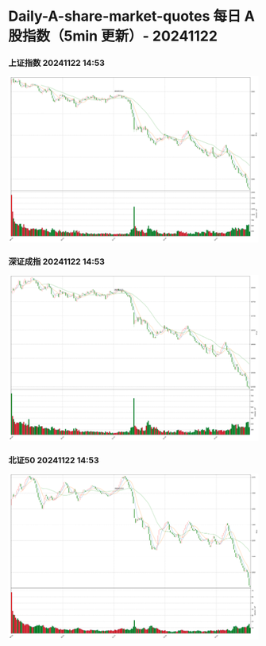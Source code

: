 
# Daily-A-share-market-quotes 每日 A 股指数（5min 更新）- 20241122

### 上证指数 20241122 14:53
![](./fig/2024/11/20241122-sh000001.png)

### 深证成指 20241122 14:53
![](./fig/2024/11/20241122-sz399001.png)

### 北证50 20241122 14:53
![](./fig/2024/11/20241122-bj899050.png)
